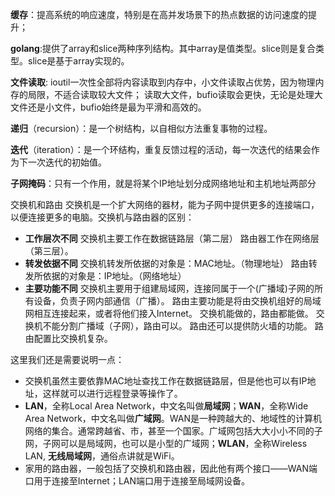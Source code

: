 **缓存**：提高系统的响应速度，特别是在高并发场景下的热点数据的访问速度的提升；

**golang**:提供了array和slice两种序列结构。其中array是值类型。slice则是复合类型。slice是基于array实现的。

**文件读取**: ioutil一次性全部将内容读取到内存中，小文件读取占优势，因为物理内存的局限，不适合读取较大文件；
读取大文件，bufio读取会更快，无论是处理大文件还是小文件，bufio始终是最为平滑和高效的。
    
**递归**（recursion）：是一个树结构，以自相似方法重复事物的过程。

**迭代**（iteration）：是一个环结构，重复反馈过程的活动，每一次迭代的结果会作为下一次迭代的初始值。

**子网掩码**：只有一个作用，就是将某个IP地址划分成网络地址和主机地址两部分

交换机和路由
交换机是一个扩大网络的器材，能为子网中提供更多的连接端口，以便连接更多的电脑。交换机与路由器的区别：

- **工作层次不同**
   交换机主要工作在数据链路层（第二层）
   路由器工作在网络层（第三层）。
- **转发依据不同**
   交换机转发所依据的对象是：MAC地址。（物理地址）
   路由转发所依据的对象是：IP地址。（网络地址）
- **主要功能不同**
   交换机主要用于组建局域网，连接同属于一个(广播域)子网的所有设备，负责子网内部通信（广播）。
   路由主要功能是将由交换机组好的局域网相互连接起来，或者将他们接入Internet。
   交换机能做的，路由都能做。
   交换机不能分割广播域（子网），路由可以。
   路由还可以提供防火墙的功能。
   路由配置比交换机复杂。

这里我们还是需要说明一点：

- 交换机虽然主要依靠MAC地址查找工作在数据链路层，但是他也可以有IP地址，这样就可以进行远程登录等操作了。
- **LAN**，全称Local Area Network，中文名叫做**局域网**；**WAN**，全称Wide Area Network，中文名叫做**广域网**。WAN是一种跨越大的、地域性的计算机网络的集合。通常跨越省、市，甚至一个国家。广域网包括大大小小不同的子网，子网可以是局域网，也可以是小型的广域网；**WLAN**，全称Wireless LAN, **无线局域网**，通俗点讲就是WiFi。
- 家用的路由器，一般包括了交换机和路由器，因此他有两个接口——WAN端口用于连接至Internet；LAN端口用于连接至局域网设备。